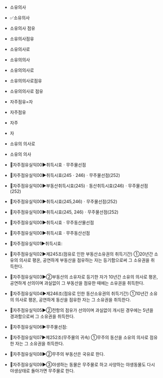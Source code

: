 - 소유의사
- ✅소유의사
- 소유의사 점유
- 소유의사점유
- 소유의사로
- 소유의의사
- 소유의의사로
- 소유의의사로점유
- 소유의의사로 점유
- 자주점유=자
- 자주점유
- 자주
- 자
- 소유의 의사로
- 소유의 의사




- 📌자주점유실익00▶️취득시효ㆍ무주물선점
- 📌자주점유실익00▶️취득시효(245ㆍ246)ㆍ무주물선점(252)
- 📌자주점유실익00▶️부동산취득시효(245)ㆍ동산취득시효(246)ㆍ무주물선점(252)
- 📌자주점유실익00▶️취득시효(245,246)ㆍ무주물선점(252)
- 📌자주점유실익00▶️취득시효(245, 246)ㆍ무주물선점(252)
- 📌자주점유실익00▶️취득시효ㆍ무주동산물선점
- 📌자주점유실익00▶️취득시효ㆍ무주동산선점
- 📌자주점유실익01▶️취득시효:
- 📌자주점유실익02▶️제245조(점유로 인한 부동산소유권의 취득기간) ①20년간 소유의 의사로 평온, 공연하게 부동산을 점유하는 자는 등기함으로써 그 소유권을 취득한다.
- 📌자주점유실익03▶️②부동산의 소유자로 등기한 자가 10년간 소유의 의사로 평온, 공연하게 선의이며 과실없이 그 부동산을 점유한 때에는 소유권을 취득한다.
- 📌자주점유실익04▶️제246조(점유로 인한 동산소유권의 취득기간) ①10년간 소유의 의사로 평온, 공연하게 동산을 점유한 자는 그 소유권을 취득한다.
- 📌자주점유실익05▶️②전항의 점유가 선의이며 과실없이 개시된 경우에는 5년을 경과함으로써 그 소유권을 취득한다.
- 📌자주점유실익06▶️무주물선점:
- 📌자주점유실익07▶️제252조(무주물의 귀속) ①무주의 동산을 소유의 의사로 점유한 자는 그 소유권을 취득한다.
- 📌자주점유실익08▶️②무주의 부동산은 국유로 한다.
- 📌자주점유실익09▶️③야생하는 동물은 무주물로 하고 사양하는 야생동물도 다시 야생상태로 돌아가면 무주물로 한다.